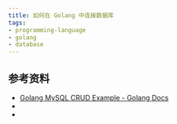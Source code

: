```yaml
---
title: 如何在 Golang 中连接数据库
tags:
- programming-language
- golang
- database
---
```


<!--more-->

## 参考资料

- [Golang MySQL CRUD Example - Golang Docs](https://golangdocs.com/mysql-golang-crud-example)
- [](https://go.dev/doc/tutorial/database-access)
- [](https://golangdocs.com/golang-postgresql-example)
